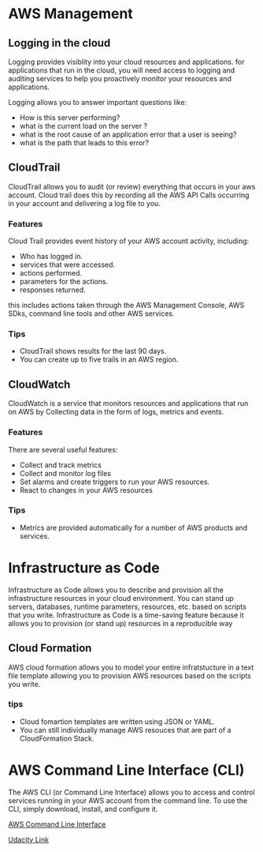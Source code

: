 # AWS Management
## Logging in the cloud 
Logging provides visiblity into your cloud resources and applications. for applications that run in the cloud, you will need access to logging and auditing services to help you proactively monitor your resources and applications.

Logging allows you to answer important questions like:
- How is this server performing?
- what is the current load on the server ?
- what is the root cause of an application error that a user is seeing?
- what is the path that leads to this error?


## CloudTrail 
CloudTrail allows you to audit (or review) everything that occurs in your aws account. Cloud trail does this by recording all the AWS API Calls occurring in your account and delivering a log file to you.

### Features
Cloud Trail provides event history of your AWS account activity, including:
- Who has logged in.
- services that were accessed.
- actions performed.
- parameters for the actions.
- responses returned.

this includes actions taken through the AWS Management Console, AWS SDks, command line tools and other AWS services.

### Tips 
- CloudTrail shows results for the last 90 days.
- You can create up to five trails in an AWS region.


## CloudWatch 
CloudWatch is a service that monitors resources and applications that run on AWS by Collecting data in the form of logs, metrics and events.

### Features
There are several useful features:
- Collect and track metrics
- Collect and monitor log files
- Set alarms and create triggers to run your AWS resources.
- React to changes in your AWS resources

### Tips 
- Metrics are provided automatically for a number of AWS products and services.


# Infrastructure as Code
Infrastructure as Code allows you to describe and provision all the infrastructure resources in your cloud environment. You can stand up servers, databases, runtime parameters, resources, etc. based on scripts that you write. Infrastructure as Code is a time-saving feature because it allows you to provision (or stand up) resources in a reproducible way

## Cloud Formation
AWS cloud formation allows you to model your entire infratstucture in a text file template allowing you to provision AWS resources based on the scripts you write.

### tips 
- Cloud fomartion templates are written using JSON or YAML.
- You can still individually manage AWS resouces that are part of a CloudFormation Stack.

# AWS Command Line Interface (CLI)
The AWS CLI (or Command Line Interface) allows you to access and control services running in your AWS account from the command line. To use the CLI, simply download, install, and configure it.

[AWS Command Line Interface](https://aws.amazon.com/cli/)

[Udacity Link](https://classroom.udacity.com/nanodegrees/nd9990-fwd-t3/parts/cd0355/modules/bd02b274-46fd-4ddf-9672-a9ce9a7c50fe/lessons/7994b8ca-72b7-4173-8403-c27cd9895db1/concepts/pg0247)
